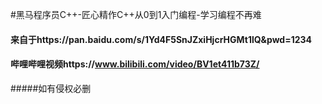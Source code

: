 #黑马程序员C++-匠心精作C++从0到1入门编程-学习编程不再难
#### 来自于https://pan.baidu.com/s/1Yd4F5SnJZxiHjcrHGMt1lQ&pwd=1234
#### 哔哩哔哩视频https://www.bilibili.com/video/BV1et411b73Z/
#####如有侵权必删
